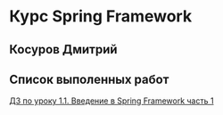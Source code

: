 # Курс Spring Framework

## Косуров Дмитрий

## Список выполенных работ
[ДЗ по уроку 1.1. Введение в Spring Framework часть 1](https://github.com/kosurov/2024-11-otus-spring-kosurov/tree/lesson-01-01)
